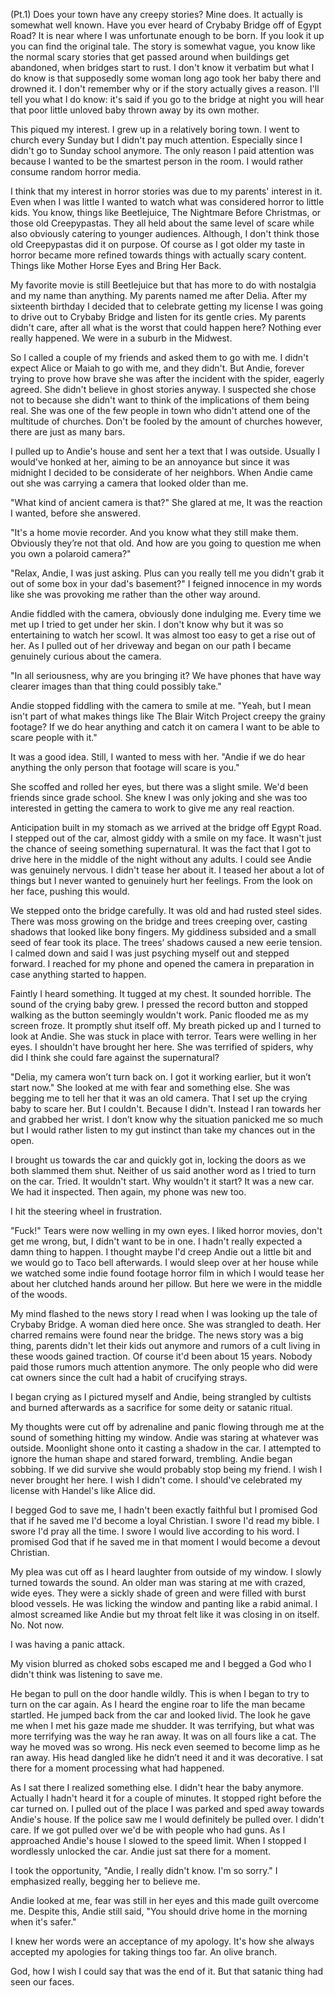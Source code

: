 (Pt.1) Does your town have any creepy stories? Mine does. It actually is somewhat well known. Have you ever heard of Crybaby Bridge off of Egypt Road? It is near where I was unfortunate enough to be born. If you look it up you can find the original tale. The story is somewhat vague, you know like the normal scary stories that get passed around when buildings get abandoned, when bridges start to rust. I don't know it verbatim but what I do know is that supposedly some woman long ago took her baby there and drowned it. I don't remember why or if the story actually gives a reason. I'll tell you what I do know: it's said if you go to the bridge at night you will hear that poor little unloved baby thrown away by its own mother.

This piqued my interest. I grew up in a relatively boring town. I went to church every Sunday but I didn't pay much attention. Especially since I didn't go to Sunday school anymore. The only reason I paid attention was because I wanted to be the smartest person in the room. I would rather consume random horror media. 

I think that my interest in horror stories was due to my parents' interest in it. Even when I was little I wanted to watch what was considered horror to little kids. You know, things like Beetlejuice, The Nightmare Before Christmas, or those old Creepypastas. They all held about the same level of scare while also obviously catering to younger audiences. Although, I don't think those old Creepypastas did it on purpose. Of course as I got older my taste in horror became more refined towards things with actually scary content. Things like Mother Horse Eyes and Bring Her Back.

My favorite movie is still Beetlejuice but that has more to do with nostalgia and my name than anything. My parents named me after Delia. After my sixteenth birthday I decided that to celebrate getting my license I was going to drive out to Crybaby Bridge and listen for its gentle cries. My parents didn't care, after all what is the worst that could happen here? Nothing ever really happened. We were in a suburb in the Midwest.

So I called a couple of my friends and asked them to go with me. I didn't expect Alice or Maiah to go with me, and they didn't. But Andie, forever trying to prove how brave she was after the incident with the spider, eagerly agreed. She didn't believe in ghost stories anyway. I suspected she chose not to because she didn't want to think of the implications of them being real. She was one of the few people in town who didn't attend one of the multitude of churches. Don't be fooled by the amount of churches however, there are just as many bars.

I pulled up to Andie's house and sent her a text that I was outside. Usually I would've honked at her, aiming to be an annoyance but since it was midnight I decided to be considerate of her neighbors. When Andie came out she was carrying a camera that looked older than me.

"What kind of ancient camera is that?" She glared at me, It was the reaction I wanted, before she answered.

"It's a home movie recorder. And you know what they still make them. Obviously they’re not that old. And how are you going to question me when you own a polaroid camera?"

"Relax, Andie, I was just asking. Plus can you really tell me you didn't grab it out of some box in your dad's basement?" I feigned innocence in my words like she was provoking me rather than the other way around.

Andie fiddled with the camera, obviously done indulging me. Every time we met up I tried to get under her skin. I don't know why but it was so entertaining to watch her scowl. It was almost too easy to get a rise out of her. As I pulled out of her driveway and began on our path I became genuinely curious about the camera.

"In all seriousness, why are you bringing it? We have phones that have way clearer images than that thing could possibly take."

Andie stopped fiddling with the camera to smile at me. "Yeah, but I mean isn't part of what makes things like The Blair Witch Project creepy the grainy footage? If we do hear anything and catch it on camera I want to be able to scare people with it."

It was a good idea. Still, I wanted to mess with her. "Andie if we do hear anything the only person that footage will scare is you."

She scoffed and rolled her eyes, but there was a slight smile. We'd been friends since grade school. She knew I was only joking and she was too interested in getting the camera to work to give me any real reaction.

Anticipation built in my stomach as we arrived at the bridge off Egypt Road. I stepped out of the car, almost giddy with a smile on my face. It wasn't just the chance of seeing something supernatural. It was the fact that I got to drive here in the middle of the night without any adults. I could see Andie was genuinely nervous. I didn't tease her about it. I teased her about a lot of things but I never wanted to genuinely hurt her feelings. From the look on her face, pushing this would.

We stepped onto the bridge carefully. It was old and had rusted steel sides. There was moss growing on the bridge and trees creeping over, casting shadows that looked like bony fingers. My giddiness subsided and a small seed of fear took its place. The trees’ shadows caused a new eerie tension. I calmed down and said I was just psyching myself out and stepped forward. I reached for my phone and opened the camera in preparation in case anything started to happen.

Faintly I heard something. It tugged at my chest. It sounded horrible. The sound of the crying baby grew. I pressed the record button and stopped walking as the button seemingly wouldn't work. Panic flooded me as my screen froze. It promptly shut itself off. My breath picked up and I turned to look at Andie. She was stuck in place with terror. Tears were welling in her eyes. I shouldn't have brought her here. She was terrified of spiders, why did I think she could fare against the supernatural?

"Delia, my camera won’t turn back on. I got it working earlier, but it won’t start now." She looked at me with fear and something else. She was begging me to tell her that it was an old camera. That I set up the crying baby to scare her. But I couldn't. Because I didn't. Instead I ran towards her and grabbed her wrist. I don’t know why the situation panicked me so much but I would rather listen to my gut instinct than take my chances out in the open.

I brought us towards the car and quickly got in, locking the doors as we both slammed them shut. Neither of us said another word as I tried to turn on the car. 
Tried. It wouldn't start. Why wouldn't it start? It was a new car. We had it inspected. Then again, my phone was new too.

I hit the steering wheel in frustration.

"Fuck!" Tears were now welling in my own eyes. I liked horror movies, don't get me wrong, but, I didn't want to be in one. I hadn't really expected a damn thing to happen. I thought maybe I'd creep Andie out a little bit and we would go to Taco bell afterwards. I would sleep over at her house while we watched some indie found footage horror film in which I would tease her about her clutched hands around her pillow. But here we were in the middle of the woods.

My mind flashed to the news story I read when I was looking up the tale of Crybaby Bridge. A woman died here once. She was strangled to death. Her charred remains were found near the bridge. The news story was a big thing, parents didn't let their kids out anymore and rumors of a cult living in these woods gained traction. Of course it'd been about 15 years. Nobody paid those rumors much attention anymore. The only people who did were cat owners since the cult had a habit of crucifying strays.

I began crying as I pictured myself and Andie, being strangled by cultists and burned afterwards as a sacrifice for some deity or satanic ritual.

My thoughts were cut off by adrenaline and panic flowing through me at the sound of something hitting my window. Andie was staring at whatever was outside. Moonlight shone onto it casting a shadow in the car. I attempted to ignore the human shape and stared forward, trembling. Andie began sobbing. If we did survive she would probably stop being my friend. I wish I never brought her here. I wish I didn't come. I should've celebrated my license with Handel's like Alice did. 

I begged God to save me, I hadn't been exactly faithful but I promised God that if he saved me I'd become a loyal Christian. I swore I'd read my bible. I swore I'd pray all the time. I swore I would live according to his word. I promised God that if he saved me in that moment I would become a devout Christian.

My plea was cut off as I heard laughter from outside of my window. I slowly turned towards the sound. An older man was staring at me with crazed, wide eyes. They were a sickly shade of green and were filled with burst blood vessels. He was licking the window and panting like a rabid animal. I almost screamed like Andie but my throat felt like it was closing in on itself. No. Not now. 

I was having a panic attack.

My vision blurred as choked sobs escaped me and I begged a God who I didn't think was listening to save me.

He began to pull on the door handle wildly. This is when I began to try to turn on the car again. As I heard the engine roar to life the man became startled. He jumped back from the car and looked livid. The look he gave me when I met his gaze made me shudder. It was terrifying, but what was more terrifying was the way he ran away. It was on all fours like a cat. The way he moved was so wrong. His neck even seemed to become limp as he ran away. His head dangled like he didn’t need it and it was decorative. I sat there for a moment processing what had happened.

As I sat there I realized something else. I didn't hear the baby anymore. Actually I hadn't heard it for a couple of minutes. It stopped right before the car turned on. I pulled out of the place I was parked and sped away towards Andie's house. If the police saw me I would definitely be pulled over. I didn't care. If we got pulled over we'd be with people who had guns. As I approached Andie's house I slowed to the speed limit. When I stopped I wordlessly unlocked the car. Andie just sat there for a moment.

I took the opportunity, "Andie, I really didn't know. I'm so sorry." I emphasized really, begging her to believe me.

Andie looked at me, fear was still in her eyes and this made guilt overcome me. Despite this, Andie still said, "You should drive home in the morning when it's safer."

I knew her words were an acceptance of my apology. It's how she always accepted my apologies for taking things too far. An olive branch.

God, how I wish I could say that was the end of it. But that satanic thing had seen our faces.